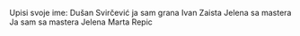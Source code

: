 Upisi svoje ime:
Dušan Svirčević
ja sam grana Ivan
Zaista Jelena sa mastera
Ja sam sa mastera Jelena
Marta Repic